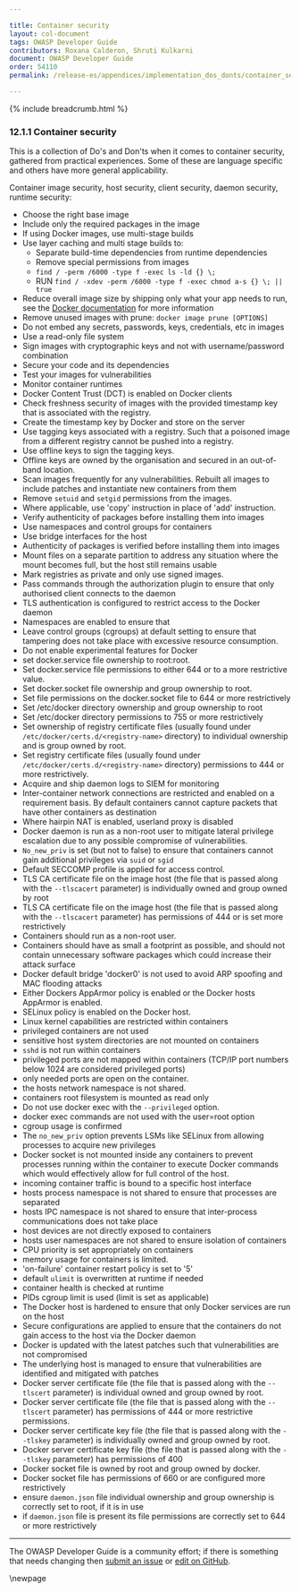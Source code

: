 ```yaml
---

title: Container security
layout: col-document
tags: OWASP Developer Guide
contributors: Roxana Calderon, Shruti Kulkarni
document: OWASP Developer Guide
order: 54110
permalink: /release-es/appendices/implementation_dos_donts/container_security/

---
```


{% include breadcrumb.html %}

### 12.1.1 Container security

This is a collection of Do's and Don'ts when it comes to container security, gathered from practical experiences.
Some of these are language specific and others have more general applicability.

Container image security, host security, client security, daemon security, runtime security:

* Choose the right base image
* Include only the required packages in the image
* If using Docker images, use multi-stage builds
* Use layer caching and multi stage builds to:
  * Separate build-time dependencies from runtime dependencies
  * Remove special permissions from images
  * `find / -perm /6000 -type f -exec ls -ld {} \;`
  * RUN `find / -xdev -perm /6000 -type f -exec chmod a-s {} \; || true`
* Reduce overall image size by shipping only what your app needs to run,
    see the [Docker documentation][docker] for more information
* Remove unused images with prune: `docker image prune [OPTIONS]`
* Do not embed any secrets, passwords, keys, credentials, etc in images
* Use a read-only file system
* Sign images with cryptographic keys and not with username/password combination
* Secure your code and its dependencies
* Test your images for vulnerabilities
* Monitor container runtimes
* Docker Content Trust (DCT) is enabled on Docker clients
* Check freshness security of images with the provided timestamp key that is associated with the registry.
* Create the timestamp key by Docker and store on the server
* Use tagging keys associated with a registry.
    Such that a poisoned image from a different registry cannot be pushed into a registry.
* Use offline keys to sign the tagging keys.
* Offline keys are owned by the organisation and secured in an out-of-band location.
* Scan images frequently for any vulnerabilities. Rebuilt all images to include patches
    and instantiate new containers from them
* Remove `setuid` and `setgid` permissions from the images.
* Where applicable, use 'copy' instruction in place of 'add' instruction.
* Verify authenticity of packages before installing them into images
* Use namespaces and control groups for containers
* Use bridge interfaces for the host
* Authenticity of packages is verified before installing them into images
* Mount files on a separate partition to address any situation where the mount becomes full,
    but the host still remains usable
* Mark registries as private and only use signed images.
* Pass commands through the authorization plugin to ensure that only authorised client connects to the daemon
* TLS authentication is configured to restrict access to the Docker daemon
* Namespaces are enabled to ensure that
* Leave control groups (cgroups) at default setting to ensure that tampering does not take place
    with excessive resource consumption.
* Do not enable experimental features for Docker
* set docker.service file ownership to root:root.
* Set docker.service file permissions to either 644 or to a more restrictive value.
* Set docker.socket file ownership and group ownership to root.
* Set file permissions on the docker.socket file to 644 or more restrictively
* Set /etc/docker directory ownership and group ownership to root
* Set /etc/docker directory permissions to 755 or more restrictively
* Set ownership of registry certificate files (usually found under `/etc/docker/certs.d/<registry-name>` directory)
    to individual ownership and is group owned by root.
* Set registry certificate files (usually found under `/etc/docker/certs.d/<registry-name>` directory)
    permissions to 444 or more restrictively.
* Acquire and ship daemon logs to SIEM for monitoring
* Inter-container network connections are restricted and enabled on a requirement basis.
    By default containers cannot capture packets that have other containers as destination
* Where hairpin NAT is enabled, userland proxy is disabled
* Docker daemon is run as a non-root user to mitigate lateral privilege escalation
    due to any possible compromise of vulnerabilities.
* `No_new_priv` is set (but not to false) to ensure that containers cannot gain additional privileges
    via `suid` or `sgid`
* Default SECCOMP profile is applied for access control.
* TLS CA certificate file on the image host (the file that is passed along with the `--tlscacert` parameter)
    is individually owned and group owned by root
* TLS CA certificate file on the image host (the file that is passed along with the `--tlscacert` parameter)
    has permissions of 444 or is set more restrictively
* Containers should run as a non-root user.
* Containers should have as small a footprint as possible, and should not contain unnecessary software packages
    which could increase their attack surface
* Docker default bridge 'docker0' is not used to avoid ARP spoofing and MAC flooding attacks
* Either Dockers AppArmor policy is enabled or the Docker hosts AppArmor is enabled.
* SELinux policy is enabled on the Docker host.
* Linux kernel capabilities are restricted within containers
* privileged containers are not used
* sensitive host system directories are not mounted on containers
* `sshd` is not run within containers
* privileged ports are not mapped within containers (TCP/IP port numbers below 1024 are considered privileged ports)
* only needed ports are open on the container.
* the hosts network namespace is not shared.
* containers root filesystem is mounted as read only
* Do not use docker exec with the `--privileged` option.
* docker exec commands are not used with the user=root option
* cgroup usage is confirmed
* The `no_new_priv` option prevents LSMs like SELinux from allowing processes to acquire new privileges
* Docker socket is not mounted inside any containers to prevent processes running within the container
    to execute Docker commands which would effectively allow for full control of the host.
* incoming container traffic is bound to a specific host interface
* hosts process namespace is not shared to ensure that processes are separated
* hosts IPC namespace is not shared to ensure that inter-process communications does not take place
* host devices are not directly exposed to containers
* hosts user namespaces are not shared to ensure isolation of containers
* CPU priority is set appropriately on containers
* memory usage for containers is limited.
* 'on-failure' container restart policy is set to '5'
* default `ulimit` is overwritten at runtime if needed
* container health is checked at runtime
* PIDs cgroup limit is used (limit is set as applicable)
* The Docker host is hardened to ensure that only Docker services are run on the host
* Secure configurations are applied to ensure that the containers do not gain access to the host via the Docker daemon
* Docker is updated with the latest patches such that vulnerabilities are not compromised
* The underlying host is managed to ensure that vulnerabilities are identified and mitigated with patches
* Docker server certificate file (the file that is passed along with the `--tlscert` parameter)
    is individual owned and group owned by root.
* Docker server certificate file (the file that is passed along with the `--tlscert` parameter)
    has permissions of 444 or more restrictive permissions.
* Docker server certificate key file (the file that is passed along with the `--tlskey` parameter)
    is individually owned and group owned by root.
* Docker server certificate key file (the file that is passed along with the `--tlskey` parameter) has permissions of 400
* Docker socket file is owned by root and group owned by docker.
* Docker socket file has permissions of 660 or are configured more restrictively
* ensure `daemon.json` file individual ownership and group ownership is correctly set to root, if it is in use
* if `daemon.json` file is present its file permissions are correctly set to 644 or more restrictively

----

The OWASP Developer Guide is a community effort; if there is something that needs changing
then [submit an issue][issue140101] or [edit on GitHub][edit140101].

[docker]: https://docs.docker.com/get-started/09_image_best/
[edit140101]: https://github.com/OWASP/www-project-developer-guide/blob/main/draft/14-appendices/01-implementation-dos-donts/01-container-security.md
[issue140101]: https://github.com/OWASP/www-project-developer-guide/issues/new?labels=enhancement&template=request.md&title=Update:%20/14-appendices/01-implementation-dos-donts/01-container-security

\newpage
